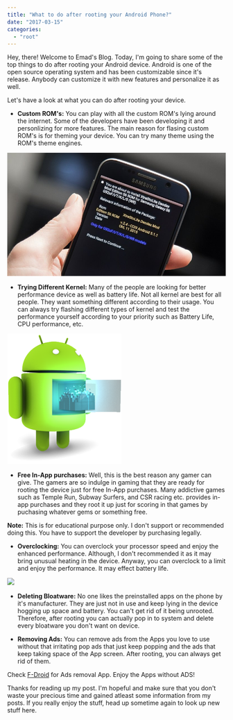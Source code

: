 ```yaml
---
title: "What to do after rooting your Android Phone?"
date: "2017-03-15"
categories: 
  - "root"
---
```


Hey, there! Welcome to Emad's Blog. Today, I'm going to share some of the top things to do after rooting your Android device. Android is one of the open source operating system and has been customizable since it's release. Anybody can customize it with new features and personalize it as well.  
  
Let's have a look at what you can do after rooting your device.  

- **Custom ROM's:** You can play with all the custom ROM's lying around the internet. Some of the developers have been developing it and personlizing for more features. The main reason for flasing custom ROM's is for theming your device. You can try many theme using the ROM's theme engines. 

[![](images/AndroidPIT-Galaxy-S6-install-custom-ROM-w782.jpg)](https://fscl01.fonpit.de/userfiles/6727621/image/2nd_YEAR/Daily_business/AndroidPIT-Galaxy-S6-install-custom-ROM-w782.jpg)

- **Trying Different Kernel:** Many of the people are looking for better performance device as well as battery life. Not all kernel are best for all people. They want something different according to their usage. You can always try flashing different types of kernel and test the performance yourself according to your priority such as Battery Life, CPU performance, etc.

[![](images/inside-android-263x300.png)](https://hostr.co/files/7bX80e1/inside-android-263x300.png)

- **Free In-App purchases:** Well, this is the best reason any gamer can give. The gamers are so indulge in gaming that they are ready for rooting the device just for free In-App purchases. Many addictive games such as Temple Run, Subway Surfers, and CSR racing etc. provides in-app purchases and they root it up just for scoring in that games by puchasing whatever gems or something free.

**Note:** This is for educational purpose only. I don't support or recommended doing this. You have to support the developer by purchasing legally.

- **Overclocking:** You can overclock your processor speed and enjoy the enhanced performance. Although, I don't recommended it as it may bring unusual heating in the device. Anyway, you can overclock to a limit and enjoy the performance. It may effect battery life.

[![](images/overclocking-android-devicesZ-P-338245-13.jpg)](http://www.android.gs/wp-content/uploads/2013/07/overclocking-android-devicesZ-P-338245-13.jpg)

- **Deleting Bloatware:** No one likes the preinstalled apps on the phone by it's manufacturer. They are just not in use and keep lying in the device hogging up space and battery. You can't get rid of it being unrooted. Therefore, after rooting you can actually pop in to system and delete every bloatware you don't want on device.

- **Removing Ads:** You can remove ads from the Apps you love to use without that irritating pop ads that just keep popping and the ads that keep taking space of the App screen. After rooting, you can always get rid of them. 

Check [F-Droid](http://f-droid.org/) for Ads removal App. Enjoy the Apps without ADS!

  
Thanks for reading up my post. I'm hopeful and make sure that you don't waste your precious time and gained atleast some information from my posts. If you really enjoy the stuff, head up sometime again to look up new stuff here.
